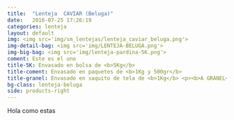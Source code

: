 ```yaml
---
title:  "Lenteja  CAVIAR (Beluga)"
date:   2016-07-25 17:26:19
categories: lenteja
layout: default
img: <img src='img/sm_lentejas/lenteja_caviar_beluga.png'>
img-detail-bag: <img src='img/LENTEJA-BELUGA.png'>
img-big-bag: <img src='img/lenteja-pardina-5K.png'>
coment: Este es el uno
title-5K: Envasado en bolsa de <b>5Kg</b>
title-coment: Envasado en paquetes de <b>1Kg y 500gr</b>
title-granel: Envasado en saquito de tela de <b>1Kg</b> <p><b>A GRANEL</b><br> Envasado en sacos de <b>10Kg y 25Kg</b> 
bg-class: lenteja-beluga 
side: products-right
---
```


Hola como estas